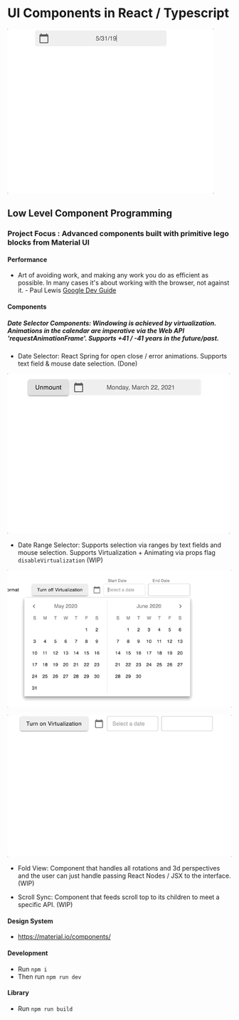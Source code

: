# UI Components in React / Typescript

![](RegDate.gif)

## Low Level Component Programming

### Project Focus : Advanced components built with primitive lego blocks from Material UI

#### Performance

- Art of avoiding work, and making any work you do as efficient as possible. In many cases it's about working with the browser, not against it. - Paul Lewis [Google Dev Guide](https://developers.google.com/web/fundamentals/performance/rendering/)

#### Components

##### Date Selector Components: Windowing is achieved by virtualization. Animations in the calendar are imperative via the Web API 'requestAnimationFrame'. Supports +41 / -41 years in the future/past.

- Date Selector: React Spring for open close / error animations. Supports text field & mouse date selection. (Done)

![](Date_Selector_Input.gif)

- Date Range Selector: Supports selection via ranges by text fields and mouse selection. Supports Virtualization + Animating via props flag `disableVirtualization` (WIP)

![](Range_Selector.gif)

![](Range_Selector_Input.gif)

- Fold View: Component that handles all rotations and 3d perspectives and the user can just handle passing
React Nodes / JSX to the interface. (WIP)

- Scroll Sync: Component that feeds scroll top to its children to meet a specific API. (WIP)

#### Design System

- https://material.io/components/

#### Development

- Run `npm i`
- Then run `npm run dev`

#### Library

- Run `npm run build`

